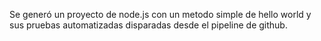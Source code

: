Se generó un proyecto de node.js con un metodo simple de hello world y sus pruebas automatizadas disparadas desde el pipeline de github.
